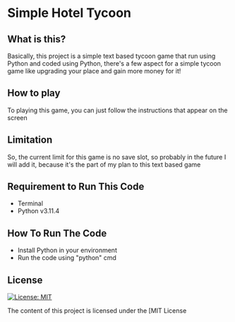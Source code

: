 # Simple Hotel Tycoon

## What is this?
Basically, this project is a simple text based tycoon game that run using Python and coded using Python, there's a few aspect for a simple tycoon game like upgrading your place and gain more money for it!

## How to play
To playing this game, you can just follow the instructions that appear on the screen

## Limitation
So, the current limit for this game is no save slot, so probably in the future I will add it, because it's the part of my plan to this text based game

## Requirement to Run This Code
- Terminal
- Python v3.11.4

## How To Run The Code
- Install Python in your environment
- Run the code using "python" cmd

## License
[![License: MIT](https://img.shields.io/badge/License-MIT-yellow.svg)](https://opensource.org/licenses/MIT)

The content of this project is licensed under the [MIT License